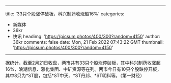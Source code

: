 
---
title: '33只个股涨停破板，科兴制药收涨超16%'
categories: 
 - 新媒体
 - 36kr
 - 快讯
headimg: 'https://picsum.photos/400/300?random=4150'
author: 36kr
comments: false
date: Mon, 21 Feb 2022 07:43:22 GMT
thumbnail: 'https://picsum.photos/400/300?random=4150'
---

<div>   
据统计，截至2月21日收盘，两市共有33只个股涨停破板，其中科兴制药收涨超16%，浪潮信息、雅化集团、中矿资源等在列。两市今日有10只个股跌停开板，其中8只为*ST股，包括*ST中天、*ST丹邦、*ST明科等。（第一财经）  
</div>
            
